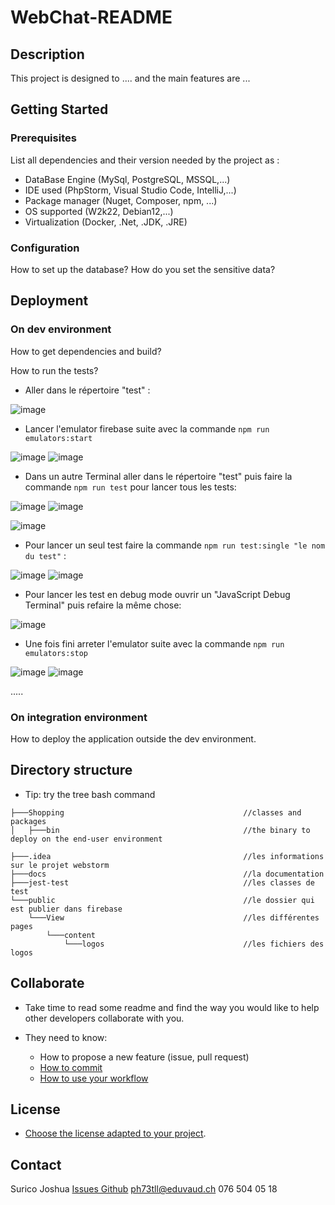 # WebChat-README 

## Description

This project is designed to .... and the main features are ...

## Getting Started

### Prerequisites

List all dependencies and their version needed by the project as :

* DataBase Engine (MySql, PostgreSQL, MSSQL,...)
* IDE used (PhpStorm, Visual Studio Code, IntelliJ,...)
* Package manager (Nuget, Composer, npm, ...)
* OS supported (W2k22, Debian12,...)
* Virtualization (Docker, .Net, .JDK, .JRE)

### Configuration

How to set up the database?
How do you set the sensitive data?

## Deployment

### On dev environment

How to get dependencies and build?

How to run the tests?

- Aller dans le répertoire "test" :

![image](https://github.com/CPNV-PRETPI/webchat/assets/106467708/96ede49a-5982-4252-8956-cde57785873e)
- Lancer l'emulator firebase suite avec la commande ```npm run emulators:start```

![image](https://github.com/CPNV-PRETPI/webchat/assets/106467708/8fd31600-7de2-469c-ba4c-b2f2bfa759e9)
![image](https://github.com/CPNV-PRETPI/webchat/assets/106467708/a640b187-244f-4f71-94c3-7c9b6244c7cb)
- Dans un autre Terminal aller dans le répertoire "test" puis faire la commande ```npm run test``` pour lancer tous les tests:

![image](https://github.com/CPNV-PRETPI/webchat/assets/106467708/c24ccbeb-721c-4509-9dcd-32079e2a418d)
![image](https://github.com/CPNV-PRETPI/webchat/assets/106467708/b0adc2d8-6728-4de8-ba59-79fa7a06b775)

![image](https://github.com/CPNV-PRETPI/webchat/assets/106467708/04b75dbf-e767-442c-bc76-9884d0fc4476)
- Pour lancer un seul test faire la commande ```npm run test:single "le nom du test"``` :

![image](https://github.com/CPNV-PRETPI/webchat/assets/106467708/ff661370-b2ca-43ba-af8a-c70dbbf0e4b0)
![image](https://github.com/CPNV-PRETPI/webchat/assets/106467708/a75766d7-888c-43a4-bb70-c55b378dea26)
- Pour lancer les test en debug mode ouvrir un "JavaScript Debug Terminal" puis refaire la même chose:

![image](https://github.com/CPNV-PRETPI/webchat/assets/106467708/2df43081-b8a8-496e-ba64-3c9c010acf5c)
- Une fois fini arreter l'emulator suite avec la commande ```npm run emulators:stop```

![image](https://github.com/CPNV-PRETPI/webchat/assets/106467708/b4516eaf-85a1-4358-8cb6-fd72ef5827ee)
![image](https://github.com/CPNV-PRETPI/webchat/assets/106467708/89f29b35-e5ed-4846-bcbd-95941e0d5a95)

.....

### On integration environment

How to deploy the application outside the dev environment.

## Directory structure

* Tip: try the tree bash command

```shell
├───Shopping                                        //classes and packages
│   ├───bin                                         //the binary to deploy on the end-user environment
        
├───.idea                                           //les informations sur le projet webstorm
├───docs                                            //la documentation
├───jest-test                                       //les classes de test
└───public                                          //le dossier qui est publier dans firebase
    └───View                                        //les différentes pages
        └───content
            └───logos                               //les fichiers des logos
```

## Collaborate

* Take time to read some readme and find the way you would like to help other developers collaborate with you.

* They need to know:
  * How to propose a new feature (issue, pull request)
  * [How to commit](https://www.conventionalcommits.org/en/v1.0.0/)
  * [How to use your workflow](https://nvie.com/posts/a-successful-git-branching-model/)

## License

* [Choose the license adapted to your project](https://docs.github.com/en/repositories/managing-your-repositorys-settings-and-features/customizing-your-repository/licensing-a-repository).

## Contact

Surico Joshua
[Issues Github](https://github.com/CPNV-TPI/webchat/issues)
ph73tll@eduvaud.ch
076 504 05 18
